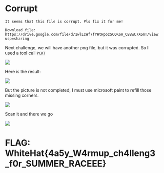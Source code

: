 # **Corrupt**

```
It seems that this file is corrupt. Pls fix it for me!

Download file: https://drive.google.com/file/d/1wlLzWf7fYHtHpozSCQKoA_CBBwC7X6mT/view?usp=sharing
```

Next challenge, we will have another png file, but it was corrupted. So I used a tool call [`PCRT`](https://github.com/sherlly/PCRT)

![](https://user-images.githubusercontent.com/89141562/188395946-77ed0702-1652-4652-990f-3c9785dbba86.png)

Here is the result:

![](https://user-images.githubusercontent.com/89141562/188396068-04c5f232-34cb-42c2-abad-bbac2e65f336.png)

But the picture is not completed, I must use microsoft paint to refill those missing corners.

![](https://user-images.githubusercontent.com/89141562/188396051-fefae8fe-87f8-42c5-9054-819e5e13001f.png)

Scan it and there we go

![](https://user-images.githubusercontent.com/89141562/188395970-5a0be136-c53f-46ae-8699-5d062f0bbfbe.png)

# FLAG: WhiteHat{4a5y_W4rmup_ch4lleng3_f0r_SUMMER_RACEEE}

